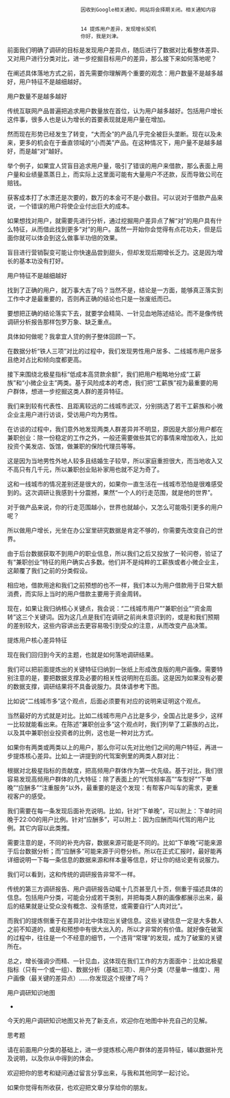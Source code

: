 
                            
                            因收到Google相关通知，网站将会择期关闭。相关通知内容
                            
                            
                            14 提炼用户差异，发现增长契机
                            你好，我是刘津。

前面我们明确了调研的目标是发现用户差异点，随后进行了数据对比看整体差异、又对用户进行分类对比，进一步挖掘目标用户的差异，那么接下来如何落地呢？

在阐述具体落地方式之前，首先需要你理解两个重要的观念：用户数量不是越多越好，用户特征不是越细越好。

用户数量不是越多越好

传统互联网产品普遍把追求用户数量放在首位，认为用户越多越好。包括用户增长这件事，很多人也是认为增长的首要表现就是用户量在增加。

然而现在形势已经发生了转变，“大而全”的产品几乎完全被巨头垄断。现在以及未来，更多的机会在于垂直领域的“小而美”产品。在这种情况下，用户量不是越多越好，而是越“对”越好。

举个例子，如果宜人贷盲目追求用户量，吸引了错误的用户来借款，那么表面上用户量和业绩量蒸蒸日上，而实际上这里面可能有大量用户不还款，反而导致公司在赔钱。

获客成本打了水漂还是次要的，数万的本金可不是小数目。可以说对于借款产品来说，一个错误的用户将使企业付出巨大的成本。

如果想找对用户，就需要先进行分析，通过挖掘用户差异点了解“对”的用户具有什么特征，从而借此找到更多“对”的用户。虽然一开始你会觉得有点花功夫，但是后面你就可以体会到这么做事半功倍的效果。

盲目进行营销裂变可能让你快速品尝到甜头，但却发现后期增长乏力。这是因为增长的基本功没有打好。

用户特征不是越细越好

找到了正确的用户，就万事大吉了吗？当然不是，结论是一方面，能够真正落实到工作中才是最重要的，否则再正确的结论也只是一张废纸而已。

要想把正确的结论落实下去，就要学会精简、一针见血地陈述结论。而不是像传统调研分析报告那样包罗万象、缺乏重点。

具体如何做呢？我拿宜人贷的例子整体回顾一下。

在数据分析“铁人三项”对比的过程中，我们发现男性用户居多、二线城市用户居多且绝对占比和倾向度都更高。

接下来围绕北极星指标“低成本高贷款余额”，我们把用户粗略地分成“工薪族”和“小微企业主”两类。基于风险成本的考虑，我们把“工薪族”视为最重要的用户群体，想进一步挖掘这类人群的差异特征。

我们来到较有代表性、且距离较远的二线城市武汉，分别挑选了若干工薪族和小微企业主用户进行访谈，受访用户均为男性。

在访谈的过程中，我们意外地发现两类人群差异并不明显，原因是大部分用户都在兼职创业：除一份稳定的工作之外，一般还需要做些其它的事情来增加收入，比如投资个美发店、饭馆，做兼职的保险代理员等等。

这是因为当地男性外地人较多且结婚生子较早，所以家庭重担很大，而当地收入又不高只有几千元，所以兼职创业贴补家用也就不足为奇了。

这和一线城市的情况差别还是很大的，如果你一直生活在一线城市恐怕是很难感受到的。这次调研让我感到十分震撼，果然“一个人的行走范围，就是他的世界”。

对于做产品来说，你的行走范围越小，世界也就越小，又怎么可能吸引更多的用户呢？

所以做用户增长，光坐在办公室里研究数据是肯定不够的，你需要先改变自己的世界。

由于后台数据获取不到用户的职业信息，所以我们之后又投放了一轮问卷，验证了有“兼职创业”特征的用户确实占多数。他们并不是纯粹的工薪族或者小微企业主，这颠覆了我们之前的分类假设。

相应地，借款用途和我们之前预想的也不一样，我们本以为用户借款用于日常大额消费，而实际上当时的用户借款主要用于资金周转。

现在，如果让我归纳核心关键点，我会说：“二线城市用户”“兼职创业”“资金周转”这三个关键词。因为这几点是我们在调研之前尚未意识到的，或是和我们预期的差别较大，这些内容讲出去更容易吸引到受众的注意，从而改变产品决策。

提炼用户核心差异特征

现在我们回归到今天的主题，也就是如何落地调研结果。

我们可以把前面提炼出的关键特征归纳到一张纸上形成改良版的用户画像。需要特别注意的是，要把数据支撑及必要的相关性说明附在后面。这是因为如果没有必要的数据支撑，调研结果将不具备说服力。具体请参考下图。



比如说“二线城市多”这个观点，后面必须要有对应的说明来证明这个观点。

当然最好的方式就是对比。比如二线城市用户占比是多少，全国占比是多少，这样一比较就能看出来。在陈述“兼职创业多”这个观点时，我们列举了工薪族的占比，以及其中兼职创业投资者的比例，这也是一种对比方式。

如果你有两类或两类以上的用户，那么你可以先对比他们之间的用户特征，再进一步提炼核心差异。比如上一讲提到的代驾案例里的两类人群对比：



根据对北极星指标的贡献度，把高频用户群体作为第一优先级。基于对比，我们很容易发现高频用户群体的几大特征：除了表面上的“代驾频率高”“车型好”“下单晚”“应酬多”“注重服务”以外，最重要的是这个发现：有帮客户叫车的需求，更重视客户的感受。



我们需要在每一条发现后面补充说明。比如，针对“下单晚”，可以附上：下单时间晚于22:00的用户比例。针对“应酬多”，可以附上：因为应酬而叫代驾的用户比例。其它内容以此类推。

需要注意的是，不同的补充内容，数据来源可能是不同的。比如“下单晚”可能来源于后台数据分析；而“应酬多”可能来源于问卷分析。所以在正式汇报时，最好能再详细说明一下每一条信息的数据来源和样本量等信息，好让你的结论更有说服力。

我们可以看到，这和传统的调研报告非常不一样。

传统的第三方调研报告、用户调研报告动辄十几页甚至几十页，侧重于描述具体的信息。包括用户分类，可能会分成若干类别，并把每类人群的画像都展示出来，最后的结果就是让受众没有概念、没有感觉，或需要自行“人肉对比”。

而我们的提炼侧重于在差异对比中体现出关键信息。这些关键信息一定是大多数人之前不知道的，或是和预想中有很大出入的，所以才非常的有价值。就好像在破案的过程中，往往是一个不经意的细节，一个违背“常理”的发现，成为了破案的关键所在。

总之，增长强调少而精、一针见血，这体现在我们工作的方方面面中：比如北极星指标（只有一个或一组）、数据分析（基础三项）、用户分类（尽量单一维度）、用户画像（最关键的差异点）……你发现这个规律了吗？

用户调研知识地图

-
今天的用户调研知识地图又补充了新支点，欢迎你在地图中补充自己的见解。



思考题

请在前面用户分类的基础上，进一步提炼核心用户群体的差异特征，辅以数据补充及说明，以及你从中得到的体会。

欢迎把你的思考和疑问通过留言分享出来，与我和其他同学一起讨论。

如果你觉得有所收获，也欢迎把文章分享给你的朋友。

                        
                        
                            